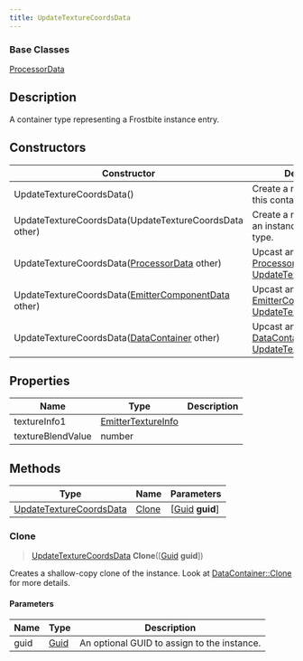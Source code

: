 ```yaml
---
title: UpdateTextureCoordsData
---
```

### Base Classes

[ProcessorData](/vext/ref/fb/processordata/)

## Description

A container type representing a Frostbite instance entry.

## Constructors

| Constructor                                                                        | Description                                                                                                                           |
| ---------------------------------------------------------------------------------- | ------------------------------------------------------------------------------------------------------------------------------------- |
| UpdateTextureCoordsData()                                                          | Create a new instance of this container type.                                                                                         |
| UpdateTextureCoordsData(UpdateTextureCoordsData other)                             | Create a reference copy of an instance of the same type.                                                                              |
| UpdateTextureCoordsData([ProcessorData](/vext/ref/fb/processordata/) other)                      | Upcast an instance of type [ProcessorData](/vext/ref/fb/processordata/) to [UpdateTextureCoordsData](/vext/ref/fb/updatetexturecoordsdata/).                      |
| UpdateTextureCoordsData([EmitterComponentData](/vext/ref/fb/emittercomponentdata/) other)        | Upcast an instance of type [EmitterComponentData](/vext/ref/fb/emittercomponentdata/) to [UpdateTextureCoordsData](/vext/ref/fb/updatetexturecoordsdata/).        |
| UpdateTextureCoordsData([DataContainer](/vext/ref/shared/class/datacontainer) other) | Upcast an instance of type [DataContainer](/vext/ref/shared/class/datacontainer) to [UpdateTextureCoordsData](/vext/ref/fb/updatetexturecoordsdata/). |

## Properties

| Name              | Type                                     | Description |
| ----------------- | ---------------------------------------- | ----------- |
| textureInfo1      | [EmitterTextureInfo](/vext/ref/fb/emittertextureinfo/) |             |
| textureBlendValue | number                                   |             |

## Methods

| Type                                               | Name            | Parameters                                     |
| -------------------------------------------------- | --------------- | ---------------------------------------------- |
| [UpdateTextureCoordsData](/vext/ref/fb/updatetexturecoordsdata/) | [Clone](#clone) | \[[Guid](/vext/ref/shared/class/guid) **guid**\] |

### Clone

> [UpdateTextureCoordsData](/vext/ref/fb/updatetexturecoordsdata/) **Clone**(\[[Guid](/vext/ref/shared/class/guid) **guid**\])

Creates a shallow-copy clone of the instance. Look at [DataContainer::Clone](/vext/ref/shared/class/datacontainer#clone) for more details.

#### Parameters

| Name | Type         | Description                                 |
| ---- | ------------ | ------------------------------------------- |
| guid | [Guid](/vext/ref/shared/class/guid/) | An optional GUID to assign to the instance. |
